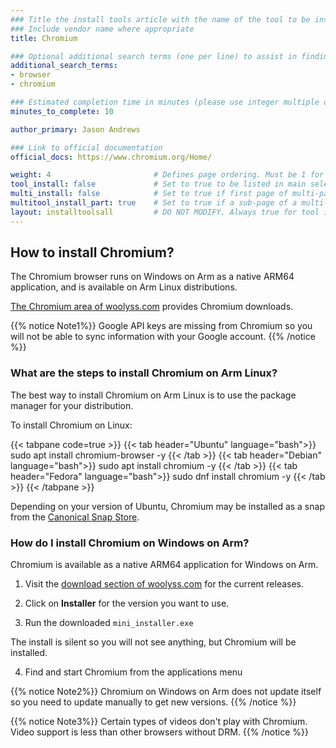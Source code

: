 ```yaml
---
### Title the install tools article with the name of the tool to be installed
### Include vendor name where appropriate
title: Chromium

### Optional additional search terms (one per line) to assist in finding the article
additional_search_terms:
- browser
- chromium

### Estimated completion time in minutes (please use integer multiple of 5)
minutes_to_complete: 10

author_primary: Jason Andrews

### Link to official documentation
official_docs: https://www.chromium.org/Home/

weight: 4                       # Defines page ordering. Must be 1 for first (or only) page.
tool_install: false             # Set to true to be listed in main selection page, else false
multi_install: false            # Set to true if first page of multi-page article, else false
multitool_install_part: true    # Set to true if a sub-page of a multi-page article, else false
layout: installtoolsall         # DO NOT MODIFY. Always true for tool install articles
---
```


## How to install Chromium?

The Chromium browser runs on Windows on Arm as a native ARM64 application, and is available on Arm Linux distributions.

[The Chromium area of woolyss.com](https://chromium.woolyss.com/) provides Chromium downloads. 

{{% notice Note1%}}
Google API keys are missing from Chromium so you will not be able to sync information with your Google account.
{{% /notice %}}

### What are the steps to install Chromium on Arm Linux?

The best way to install Chromium on Arm Linux is to use the package manager for your distribution. 

To install Chromium on Linux:

{{< tabpane code=true >}}
  {{< tab header="Ubuntu" language="bash">}}
sudo apt install chromium-browser -y
  {{< /tab >}}
  {{< tab header="Debian" language="bash">}}
sudo apt install chromium -y
  {{< /tab >}}
  {{< tab header="Fedora" language="bash">}}
sudo dnf install chromium -y
  {{< /tab >}}
{{< /tabpane >}}

Depending on your version of Ubuntu, Chromium may be installed as a snap from the [Canonical Snap Store](https://snapcraft.io/). 

### How do I install Chromium on Windows on Arm? 

Chromium is available as a native ARM64 application for Windows on Arm. 

1. Visit the [download section of woolyss.com](https://chromium.woolyss.com/#windows-on-arm) for the current releases. 

2. Click on **Installer** for the version you want to use.

3. Run the downloaded `mini_installer.exe`

The install is silent so you will not see anything, but Chromium will be installed. 

4. Find and start Chromium from the applications menu

{{% notice Note2%}}
Chromium on Windows on Arm does not update itself so you need to update manually to get new versions.
{{% /notice %}}

{{% notice Note3%}}
Certain types of videos don't play with Chromium. Video support is less than other browsers without DRM. 
{{% /notice %}}


